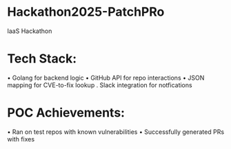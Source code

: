 # Hackathon2025-PatchPRo
IaaS Hackathon

# Tech Stack:
• Golang for backend logic
• GitHub API for repo interactions
• JSON mapping for CVE-to-fix lookup
. Slack integration for notfications
# POC Achievements:
• Ran on test repos with known vulnerabilities
• Successfully generated PRs with fixes
